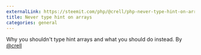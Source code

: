 ```yaml
---
externalLink: https://steemit.com/php/@crell/php-never-type-hint-on-arrays
title: Never type hint on arrays
categories: general
---
```


Why you shouldn't type hint arrays and what you should do instead. By [@crell](https://twitter.com/Crell)